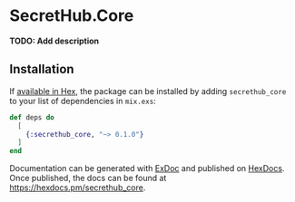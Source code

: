 # SecretHub.Core

**TODO: Add description**

## Installation

If [available in Hex](https://hex.pm/docs/publish), the package can be installed
by adding `secrethub_core` to your list of dependencies in `mix.exs`:

```elixir
def deps do
  [
    {:secrethub_core, "~> 0.1.0"}
  ]
end
```

Documentation can be generated with [ExDoc](https://github.com/elixir-lang/ex_doc)
and published on [HexDocs](https://hexdocs.pm). Once published, the docs can
be found at <https://hexdocs.pm/secrethub_core>.

